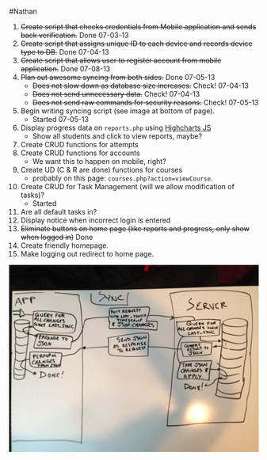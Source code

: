 #Nathan

1. <del>Create script that checks credentials from Mobile application and sends back verification.</del> Done 07-03-13
2. <del>Create script that assigns unique ID to each device and records device type to DB.</del> Done 07-04-13
3. <del>Create script that allows user to register account from mobile application.</del> Done 07-08-13
3. <del>Plan out awesome syncing from both sides.</del> Done 07-05-13
	- <del>Does not slow down as database size increases.</del> Check! 07-04-13
	- <del>Does not send unnecessary data.</del> Check! 07-04-13
	- <del>Does not send raw commands for security reasons.</del> Check! 07-05-13
4. Begin writing syncing script (see image at bottom of page). 
	- Started 07-05-13
5. Display progress data on `reports.php` using [Highcharts JS](http://highcharts.com)
	- Show all students and click to view reports, maybe?
6. Create CRUD functions for attempts
7. Create CRUD functions for accounts
	- We want this to happen on mobile, right?
8. Create UD (C & R are done) functions for courses 
	- probably on this page: `courses.php?action=viewCourse`.
9. Create CRUD for Task Management (will we allow modification of tasks)? 
	- Started
10. Are all default tasks in?
11. Display notice when incorrect login is entered
12. <del>Eliminate buttons on home page (like reports and progress, only show when logged in)</del> Done
13. Create friendly homepage.
14. Make logging out redirect to home page.
 

![Syncing Image](syncing.JPG?raw=true)